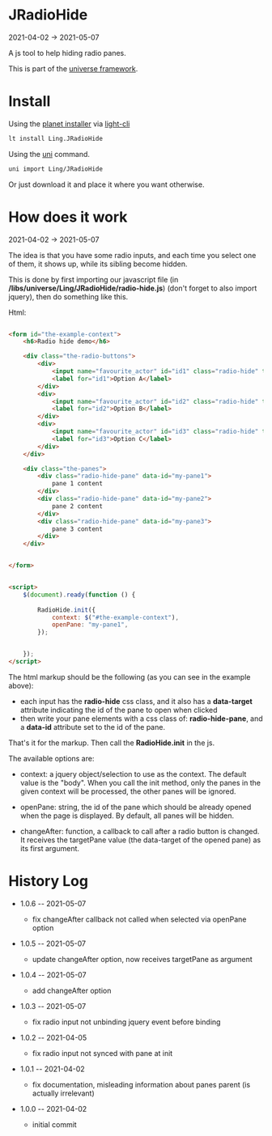 JRadioHide
===========
2021-04-02 -> 2021-05-07

A js tool to help hiding radio panes.

This is part of the [universe framework](https://github.com/karayabin/universe-snapshot).


Install
==========

Using the [planet installer](https://github.com/lingtalfi/Light_PlanetInstaller)
via [light-cli](https://github.com/lingtalfi/Light_Cli)

```bash
lt install Ling.JRadioHide
```

Using the [uni](https://github.com/lingtalfi/universe-naive-importer) command.

```bash
uni import Ling/JRadioHide
```

Or just download it and place it where you want otherwise.





How does it work
========
2021-04-02 -> 2021-05-07

The idea is that you have some radio inputs, and each time you select one of them, it shows up, while its sibling become
hidden.

This is done by first importing our javascript file (in **/libs/universe/Ling/JRadioHide/radio-hide.js**) (don't forget
to also import jquery), then do something like this.

Html:

```html

<form id="the-example-context">
    <h6>Radio hide demo</h6>

    <div class="the-radio-buttons">
        <div>
            <input name="favourite_actor" id="id1" class="radio-hide" type="radio" data-target="my-pane1">
            <label for="id1">Option A</label>
        </div>
        <div>
            <input name="favourite_actor" id="id2" class="radio-hide" type="radio" data-target="my-pane2">
            <label for="id2">Option B</label>
        </div>
        <div>
            <input name="favourite_actor" id="id3" class="radio-hide" type="radio" data-target="my-pane3">
            <label for="id3">Option C</label>
        </div>
    </div>

    <div class="the-panes">
        <div class="radio-hide-pane" data-id="my-pane1">
            pane 1 content
        </div>
        <div class="radio-hide-pane" data-id="my-pane2">
            pane 2 content
        </div>
        <div class="radio-hide-pane" data-id="my-pane3">
            pane 3 content
        </div>
    </div>


</form>


<script>
    $(document).ready(function () {
      
        RadioHide.init({
            context: $("#the-example-context"),
            openPane: "my-pane1",
        });


    });
</script>


```



The html markup should be the following (as you can see in the example above):

- each input has the **radio-hide** css class, and it also has a **data-target** attribute indicating the id of the pane to open when clicked
- then write your pane elements with a css class of: **radio-hide-pane**, and a **data-id** attribute set to the id of the pane.
  


That's it for the markup.
Then call the **RadioHide.init** in the js.

The available options are:

- context: a jquery object/selection to use as the context. The default value is the "body".
        When you call the init method, only the panes in the given context will be processed, the other panes will be ignored.
  
- openPane: string, the id of the pane which should be already opened when the page is displayed.
    By default, all panes will be hidden.

- changeAfter: function, a callback to call after a radio button is changed. It receives the targetPane value (the data-target of the opened pane) as its first argument.





History Log
=============

- 1.0.6 -- 2021-05-07
  
    - fix changeAfter callback not called when selected via openPane option
    
- 1.0.5 -- 2021-05-07
  
    - update changeAfter option, now receives targetPane as argument
    
- 1.0.4 -- 2021-05-07
  
    - add changeAfter option
    
- 1.0.3 -- 2021-05-07
  
    - fix radio input not unbinding jquery event before binding
    
- 1.0.2 -- 2021-04-05
  
    - fix radio input not synced with pane at init
    
- 1.0.1 -- 2021-04-02
  
    - fix documentation, misleading information about panes parent (is actually irrelevant)
    
- 1.0.0 -- 2021-04-02
  
    - initial commit